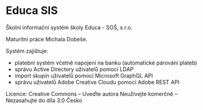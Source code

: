 # Educa SIS
Školní informační systém školy Educa - SOŠ, s.r.o.

Maturitní práce Michala Dobeše.


Systém zajištuje:
- platební systém včetně napojení na banku (automatické párování plateb)
- správu Active Directory uživatelů pomocí LDAP
- import skupin uživatelů pomocí Microsoft GraphQL API
- správu uživatelů Adobe Creative Cloudu pomocí Adobe REST API   

Licence: Creative Commons – Uveďte autora Neužívejte komerčně – Nezasahujte do díla 3.0 Česko
